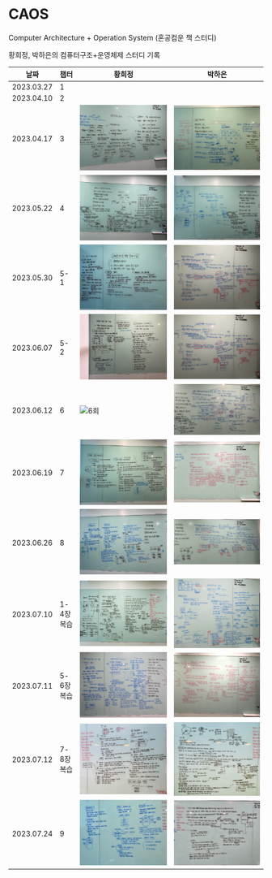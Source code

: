 # CAOS
Computer Architecture + Operation System (혼공컴운 책 스터디)

황희정, 박하은의 컴퓨터구조+운영체제 스터디 기록

| 날짜 | 챕터  | 황희정                        | 박하은                        |
|--|-----|----------------------------|----------------------------|
| 2023.03.27 | 1   |                            |                            |
| 2023.04.10 | 2   |                            |                            |
| 2023.04.17 | 3   | ![3희](./assets/3h.jpg)    | ![3하](./assets/3p.jpg)    |
| 2023.05.22 | 4   | ![4희](./assets/4h.jpg)    | ![4하](./assets/4p.jpg)    |
| 2023.05.30 | 5-1 | ![51희](./assets/51h.jpeg) | ![51하](./assets/51p.jpeg) |
| 2023.06.07 | 5-2 | ![52희](./assets/52h.jpeg) | ![52하](./assets/52p.jpeg) |
| 2023.06.12 | 6   | ![6희](./assets/6h.png)    | ![6하](./assets/6p.png)     |
| 2023.06.19 | 7   | ![7희](./assets/7h.jpeg)   | ![7p](./assets/7p.jpg)     |
| 2023.06.26 | 8   | ![8희](./assets/8h.jpg)    | ![8p](./assets/8p.jpg)     |
| 2023.07.10 | 1-4장 복습 | ![복습 희정](./assets/rev1h.jpg) | ![복습 하은](./assets/rev1p.jpg) |
| 2023.07.11 | 5-6장 복습 | ![복습2 희정](./assets/rev2h.jpg) | ![복습2 하은](./assets/rev2p.jpg) |
| 2023.07.12 | 7-8장 복습 | ![복습3 희정](./assets/rev3h.jpg) | ![복습2 하은](./assets/rev3p.jpg) |
| 2023.07.24 | 9 | ![9장 희정](./assets/9h.jpg) | ![9장 하은](./assets/9p.jpg) |